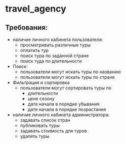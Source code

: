 # travel_agency
## Требования: 
- наличие личного кабинета пользователя:
  - просматривать различные туры
  - оплатить тур
  - поиск тура по заданной стране
  - поиск туда по длительности
- Поиск:
  - пользователи могут искать туры по названию
  - пользователи могут искать туры по стране
- Фильтрация и сортировка
  - пользователи могут сортировать туры по
    - длительности
    - цене
      сезону
    - дате начала в порядке убывания
    - дате начала в порядке позрастания
- наличие личного кабинета администратора:
  - задавать список стран
  - публиковать туры
  - задавать стоимость для туров
  - удалять туры 

